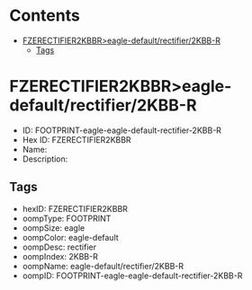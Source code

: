 



Contents
========

* [FZERECTIFIER2KBBR>eagle-default/rectifier/2KBB-R](#fzerectifier2kbbreagle-defaultrectifier2kbb-r)
	* [Tags](#tags)

# FZERECTIFIER2KBBR>eagle-default/rectifier/2KBB-R

- ID: FOOTPRINT-eagle-eagle-default-rectifier-2KBB-R
- Hex ID: FZERECTIFIER2KBBR
- Name: 
- Description: 

## Tags

- hexID: FZERECTIFIER2KBBR
- oompType: FOOTPRINT
- oompSize: eagle
- oompColor: eagle-default
- oompDesc: rectifier
- oompIndex: 2KBB-R
- oompName: eagle-default/rectifier/2KBB-R
- oompID: FOOTPRINT-eagle-eagle-default-rectifier-2KBB-R
